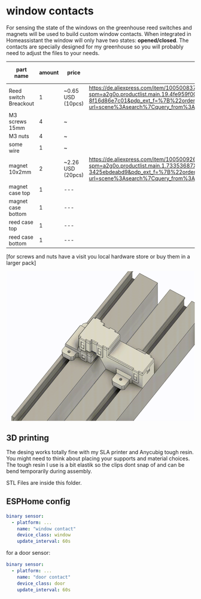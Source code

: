 # window contacts

For sensing the state of the windows on the greenhouse reed switches and magnets will be used to build custom window contacts. When integrated in Homeassistant the window will only have two states: **opened/closed**. The contacts are specially designed for my greenhouse so you will probably need to adjust the files to your needs.

| part name       | amount     | price          |   | things you need |
| --------------- | ---------- | -------------- | - |---------------- |
| Reed switch Breackout | 1          | ~0.65 USD (10pcs)      | https://de.aliexpress.com/item/1005008372135180.html?spm=a2g0o.productlist.main.19.4fe959f0QsmFeq&algo_pvid=b2bcd3b2-6353-4def-9e17-8f16d86e7c01&pdp_ext_f=%7B%22order%22%3A%2245%22%2C%22eval%22%3A%221%22%7D&utparam-url=scene%3Asearch%7Cquery_from%3A  | ---             |
| M3 screws 15mm  | 4          | ~              |   | ---             |
| M3 nuts         | 4          | ~              |   | ---             |
| some wire       | 1          | ~              |   | ---             |
| magnet 10x2mm   | 2          | ~2.26 USD (20pcs)              | https://de.aliexpress.com/item/1005009266299777.html?spm=a2g0o.productlist.main.1.73353687XlFb9S&algo_pvid=005b8154-ff95-40c2-aa0e-3425ebdeabd9&pdp_ext_f=%7B%22order%22%3A%2242%22%2C%22eval%22%3A%221%22%7D&utparam-url=scene%3Asearch%7Cquery_from%3A  | ---             |
| magnet case top        | 1          | ---            |   | 3D printer      |
| magnet case bottom     | 1          | ---            |   | 3D printer      |
| reed case top        | 1          | ---            |   | 3D printer      |
| reed case bottom     | 1          | ---            |   | 3D printer      |

[for screws and nuts have a visit you local hardware store or buy them in a larger pack]

<img src="./images/window_contact.gif" height="400" />

## 3D printing

The desing works totally fine with my SLA printer and Anycubig tough resin. You might need to think about placing your supports and material choices. The tough resin I use is a bit elastik so the clips dont snap of and can be bend temporarily during assembly.

STL Files are inside this folder.

## ESPHome config

``` yaml
binary sensor:
  - platform: ...
    name: "window contact"
    device_class: window
    update_interval: 60s
```

for a door sensor:

``` yaml
binary sensor:
  - platform: ...
    name: "door contact"
    device_class: door
    update_interval: 60s
```
